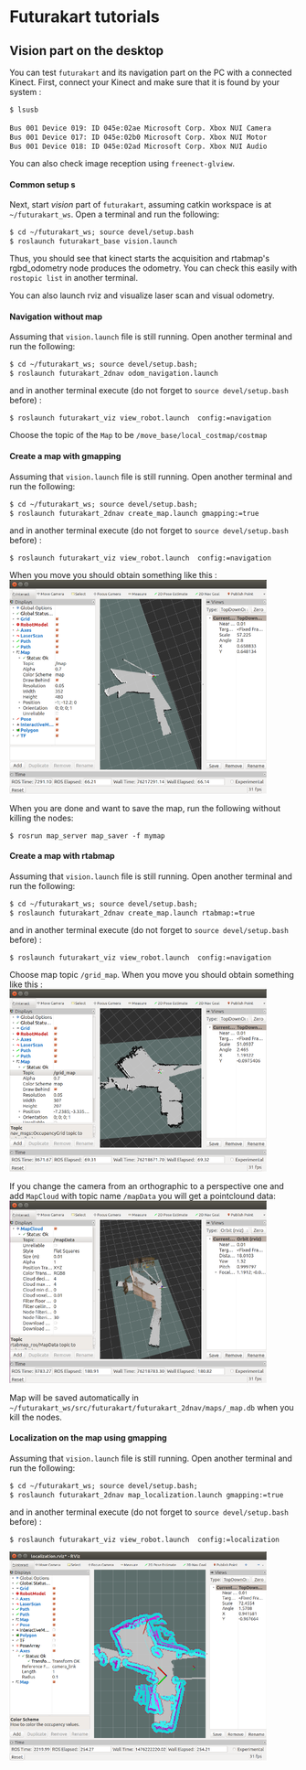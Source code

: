 # Futurakart tutorials

## Vision part on the desktop

You can test `futurakart` and its navigation part on the PC with a connected Kinect. 
First, connect your Kinect and make sure that it is found by your system :
```
$ lsusb

Bus 001 Device 019: ID 045e:02ae Microsoft Corp. Xbox NUI Camera
Bus 001 Device 017: ID 045e:02b0 Microsoft Corp. Xbox NUI Motor
Bus 001 Device 018: ID 045e:02ad Microsoft Corp. Xbox NUI Audio

```
You can also check image reception using `freenect-glview`. 

#### Common setup s
Next, start *vision* part of `futurakart`, assuming catkin workspace is at `~/futurakart_ws`. Open a terminal and run the following: 
```
$ cd ~/futurakart_ws; source devel/setup.bash
$ roslaunch futurakart_base vision.launch 
```
Thus, you should see that kinect starts the acquisition and rtabmap's rgbd_odometry node produces the odometry. You can check this easily with
`rostopic list` in another terminal.

You can also launch rviz and visualize laser scan and visual odometry. 

#### Navigation without map
Assuming that `vision.launch` file is still running. Open another terminal and run the following:
```
$ cd ~/futurakart_ws; source devel/setup.bash;
$ roslaunch futurakart_2dnav odom_navigation.launch
```
and in another terminal execute (do not forget to `source devel/setup.bash` before) :
```
$ roslaunch futurakart_viz view_robot.launch  config:=navigation
```
Choose the topic of the `Map` to be `/move_base/local_costmap/costmap`


#### Create a map with gmapping
Assuming that `vision.launch` file is still running. Open another terminal and run the following:
```
$ cd ~/futurakart_ws; source devel/setup.bash;
$ roslaunch futurakart_2dnav create_map.launch gmapping:=true
```
and in another terminal execute (do not forget to `source devel/setup.bash` before) :
```
$ roslaunch futurakart_viz view_robot.launch  config:=navigation
```
When you move you should obtain something like this :
![img1](img/create_map_gmapping.png)

When you are done and want to save the map, run the following without killing the nodes:
```
$ rosrun map_server map_saver -f mymap
```

#### Create a map with rtabmap
Assuming that `vision.launch` file is still running. Open another terminal and run the following:
```
$ cd ~/futurakart_ws; source devel/setup.bash;
$ roslaunch futurakart_2dnav create_map.launch rtabmap:=true
```
and in another terminal execute (do not forget to `source devel/setup.bash` before) :
```
$ roslaunch futurakart_viz view_robot.launch  config:=navigation
```
Choose map topic `/grid_map`. When you move you should obtain something like this :
![img2](img/create_map_rtabmap.png)

If you change the camera from an orthographic to a perspective one and add `MapCloud` with topic name `/mapData` you will get a pointclound data:
![img3](img/create_map_rtabmap2.png)

Map will be saved automatically in `~/futurakart_ws/src/futurakart/futurakart_2dnav/maps/_map.db` when you kill the nodes. 

#### Localization on the map using gmapping
Assuming that `vision.launch` file is still running. Open another terminal and run the following:
```
$ cd ~/futurakart_ws; source devel/setup.bash;
$ roslaunch futurakart_2dnav map_localization.launch gmapping:=true
```
and in another terminal execute (do not forget to `source devel/setup.bash` before) :
```
$ roslaunch futurakart_viz view_robot.launch  config:=localization
```
![img4](img/map_loc_gmapping.png)
